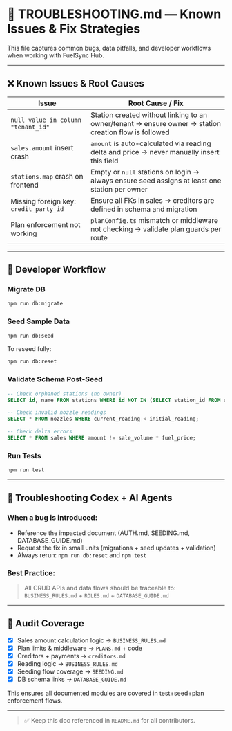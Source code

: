 # 🧰 TROUBLESHOOTING.md — Known Issues & Fix Strategies

This file captures common bugs, data pitfalls, and developer workflows when working with FuelSync Hub.

---

## ❌ Known Issues & Root Causes

| Issue                                  | Root Cause / Fix                                                                                      |
| -------------------------------------- | ----------------------------------------------------------------------------------------------------- |
| `null value in column "tenant_id"`     | Station created without linking to an owner/tenant → ensure owner → station creation flow is followed |
| `sales.amount` insert crash            | `amount` is auto-calculated via reading delta and price → never manually insert this field            |
| `stations.map` crash on frontend       | Empty or `null` stations on login → always ensure seed assigns at least one station per owner         |
| Missing foreign key: `credit_party_id` | Ensure all FKs in sales → creditors are defined in schema and migration                               |
| Plan enforcement not working           | `planConfig.ts` mismatch or middleware not checking → validate plan guards per route                  |

---

## 🧪 Developer Workflow

### Migrate DB

```bash
npm run db:migrate
```

### Seed Sample Data

```bash
npm run db:seed
```

To reseed fully:

```bash
npm run db:reset
```

### Validate Schema Post-Seed

```sql
-- Check orphaned stations (no owner)
SELECT id, name FROM stations WHERE id NOT IN (SELECT station_id FROM user_stations WHERE role = 'owner');

-- Check invalid nozzle readings
SELECT * FROM nozzles WHERE current_reading < initial_reading;

-- Check delta errors
SELECT * FROM sales WHERE amount != sale_volume * fuel_price;
```

### Run Tests

```bash
npm run test
```

---

## 🧠 Troubleshooting Codex + AI Agents

### When a bug is introduced:

* Reference the impacted document (AUTH.md, SEEDING.md, DATABASE\_GUIDE.md)
* Request the fix in small units (migrations + seed updates + validation)
* Always rerun: `npm run db:reset` and `npm test`

### Best Practice:

> All CRUD APIs and data flows should be traceable to:
> `BUSINESS_RULES.md` + `ROLES.md` + `DATABASE_GUIDE.md`

---

## 🧾 Audit Coverage

* [x] Sales amount calculation logic → `BUSINESS_RULES.md`
* [x] Plan limits & middleware → `PLANS.md` + code
* [x] Creditors + payments → `creditors.md`
* [x] Reading logic → `BUSINESS_RULES.md`
* [x] Seeding flow coverage → `SEEDING.md`
* [x] DB schema links → `DATABASE_GUIDE.md`

This ensures all documented modules are covered in test+seed+plan enforcement flows.

---

> ✅ Keep this doc referenced in `README.md` for all contributors.
